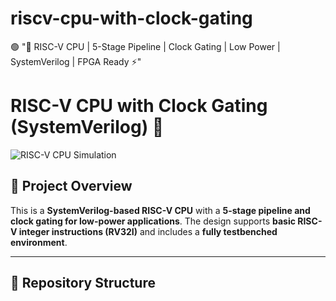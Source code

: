 # riscv-cpu-with-clock-gating
🟢 "🚀 RISC-V CPU | 5-Stage Pipeline | Clock Gating | Low Power | SystemVerilog | FPGA Ready ⚡"

# RISC-V CPU with Clock Gating (SystemVerilog) 🚀  

![RISC-V CPU Simulation](docs/images/riscv_pipeline.png)  

## 📝 Project Overview  
This is a **SystemVerilog-based RISC-V CPU** with a **5-stage pipeline and clock gating for low-power applications**. The design supports **basic RISC-V integer instructions (RV32I)** and includes a **fully testbenched environment**.  

---

## 📂 Repository Structure  
